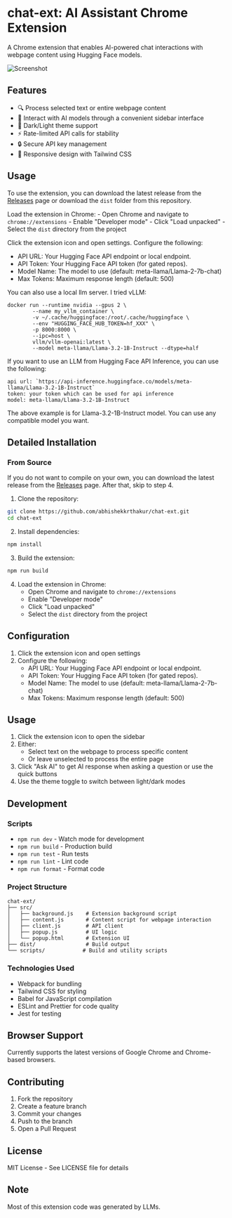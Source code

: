 # chat-ext: AI Assistant Chrome Extension

A Chrome extension that enables AI-powered chat interactions with webpage content using Hugging Face models.

![Screenshot](https://github.com/abhishekkrthakur/chat-ext/blob/main/ss.png?raw=true)

## Features

- 🔍 Process selected text or entire webpage content
- 💬 Interact with AI models through a convenient sidebar interface
- 🎨 Dark/Light theme support
- ⚡ Rate-limited API calls for stability
- 🔒 Secure API key management
- 📱 Responsive design with Tailwind CSS

## Usage

To use the extension, you can download the latest release from the [Releases](https://github.com/abhishekkrthakur/chat-ext/releases) page
or download the `dist` folder from this repository.

Load the extension in Chrome:
    - Open Chrome and navigate to `chrome://extensions`
    - Enable "Developer mode"
    - Click "Load unpacked"
    - Select the `dist` directory from the project

Click the extension icon and open settings. Configure the following:
   - API URL: Your Hugging Face API endpoint or local endpoint.
   - API Token: Your Hugging Face API token (for gated repos).
   - Model Name: The model to use (default: meta-llama/Llama-2-7b-chat)
   - Max Tokens: Maximum response length (default: 500)

You can also use a local llm server. I tried vLLM:

```
docker run --runtime nvidia --gpus 2 \
        --name my_vllm_container \
        -v ~/.cache/huggingface:/root/.cache/huggingface \
        --env "HUGGING_FACE_HUB_TOKEN=hf_XXX" \
        -p 8000:8000 \
        --ipc=host \
        vllm/vllm-openai:latest \
        --model meta-llama/Llama-3.2-1B-Instruct --dtype=half
```

If you want to use an LLM from Hugging Face API Inference, you can use the following:

```
api url: `https://api-inference.huggingface.co/models/meta-llama/Llama-3.2-1B-Instruct`
token: your token which can be used for api inference
model: meta-llama/Llama-3.2-1B-Instruct
```

The above example is for Llama-3.2-1B-Instruct model. You can use any compatible model you want.


## Detailed Installation

### From Source

If you do not want to compile on your own, you can download the latest release from the [Releases](https://github.com/abhishekkrthakur/chat-ext/releases) page. After that, skip to step 4.

1. Clone the repository:
```bash
git clone https://github.com/abhishekkrthakur/chat-ext.git
cd chat-ext
```

2. Install dependencies:
```bash
npm install
```

3. Build the extension:
```bash
npm run build
```

4. Load the extension in Chrome:
   - Open Chrome and navigate to `chrome://extensions`
   - Enable "Developer mode"
   - Click "Load unpacked"
   - Select the `dist` directory from the project

## Configuration

1. Click the extension icon and open settings
2. Configure the following:
   - API URL: Your Hugging Face API endpoint or local endpoint.
   - API Token: Your Hugging Face API token (for gated repos).
   - Model Name: The model to use (default: meta-llama/Llama-2-7b-chat)
   - Max Tokens: Maximum response length (default: 500)

## Usage

1. Click the extension icon to open the sidebar
2. Either:
   - Select text on the webpage to process specific content
   - Or leave unselected to process the entire page
3. Click "Ask AI" to get AI response when asking a question or use the quick buttons
4. Use the theme toggle to switch between light/dark modes

## Development

### Scripts

- `npm run dev` - Watch mode for development
- `npm run build` - Production build
- `npm run test` - Run tests
- `npm run lint` - Lint code
- `npm run format` - Format code

### Project Structure

```
chat-ext/
├── src/
│   ├── background.js    # Extension background script
│   ├── content.js       # Content script for webpage interaction
│   ├── client.js        # API client
│   ├── popup.js         # UI logic
│   └── popup.html       # Extension UI
├── dist/                # Build output
└── scripts/            # Build and utility scripts
```

### Technologies Used

- Webpack for bundling
- Tailwind CSS for styling
- Babel for JavaScript compilation
- ESLint and Prettier for code quality
- Jest for testing

## Browser Support

Currently supports the latest versions of Google Chrome and Chrome-based browsers.

## Contributing

1. Fork the repository
2. Create a feature branch
3. Commit your changes
4. Push to the branch
5. Open a Pull Request

## License

MIT License - See LICENSE file for details

## Note

Most of this extension code was generated by LLMs.
